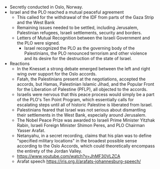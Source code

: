 - Secretly conducted in Oslo, Norway.
- Israel and the PLO reached a mutual peaceful agreement
  - This called for the withdrawal of the IDF from parts of the Gaza Strip and the West Bank
  - Remaining issues needed to be settled, including Jerusalem, Palestinian refugees, Israeli settlements, security and borders.
  - Letters of Mutual Recognition between the Israeli Government and the PLO were signed.
    - Israel recognized the PLO as the governing body of the Palestinians, the PLO renounced terrorism and other violence and its desire for the destruction of the state of Israel.
- Reactions
  - In the Knesset a strong debate emerged between the left and right wing over support for the Oslo accords.
  - Fatah, the Palestinians present at the negotiations, accepted the accords, but Hamas, Palestinian Islamic Jihad, and the Popular Front for the Liberation of Palestine (PFLP), all objected to the accords.
  - Israelis were nervous that this peace process would simply be a part of the PLO's Ten Point Program, which essentially calls for escalating steps until all of historic Palestine is liberated from Israel.
  - Palestinians feared that Israel was not serious about dismantling their settlements in the West Bank, especially around Jerusalem.
  - The Nobel Peace Prize was awarded to Israeli Prime Minister Yitzhak Rabin, Israeli Foreign Minister Shimon Peres, and PLO Chairman Yasser Arafat.
  - Netanyahu, in a secret recording, claims that his plan was to define "specified military locations" in the broadest possible sense according to the Oslo Accords, which could theoretically encompass the entirety of the Jordan Valley.
  - https://www.youtube.com/watch?v=JhMF30VLZCA
  - Arafat speech https://iris.org.il/arafats-johannesburg-speech/
#